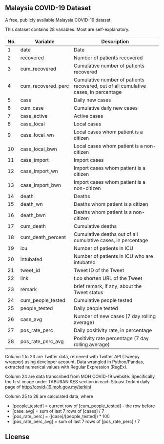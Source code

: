 ## Malaysia COVID-19 Dataset
A free, publicly available Malaysia COVID-19 dataset


This dataset contains 28 variables. Most are self-explanatory.

| No. | Variable           | Description                                                                         |
|-----|--------------------|-------------------------------------------------------------------------------------|
| 1   | date               | Date                                                                                |
| 2   | recovered          | Number of patients recovered                                                        |
| 3   | cum_recovered      | Cumulative number of patients recovered                                             |
| 4   | cum_recovered_perc | Cumulative number of patients recovered, out of all cumulative cases, in percentage |
| 5   | case               | Daily new cases                                                                     |
| 6   | cum_case           | Cumulative daily new cases                                                          |
| 7   | case_active        | Active cases                                                                        |
| 8   | case_local         | Local cases                                                                         |
| 9   | case_local_wn      | Local cases whom patient is a citizen                                               |
| 10  | case_local_bwn     | Local cases whom patient is a non-citizen                                           |
| 11  | case_import        | Import cases                                                                        |
| 12  | case_import_wn     | Import cases whom patient is a citizen                                              |
| 13  | case_import_bwn    | Import cases whom patient is a non-citizen                                          |
| 14  | death              | Deaths                                                                              |
| 15  | death_wn           | Deaths whom patient is a citizen                                                    |
| 16  | death_bwn          | Deaths whom patient is a non-citizen                                                |
| 17  | cum_death          | Cumulative deaths                                                                   |
| 18  | cum_death_percent  | Cumulative deaths out of all cumulative cases, in percentage                        |
| 19  | icu                | Number of patients in ICU                                                           |
| 20  | intubated          | Number of patients in ICU who are intubated                                         |
| 21  | tweet_id           | Tweet ID of the Tweet                                                               |
| 22  | link               | t.co shorten URL of the Tweet                                                       |
| 23  | remark             | brief remark, if any, about the Tweet status                                        |
| 24  | cum_people_tested  | Cumulative people tested                                                            |
| 25  | people_tested      | Daily people tested                                                                 |
| 26  | case_avg           | Number of new cases (7 day rolling average)                                         |
| 27  | pos_rate_perc      | Daily positivity rate, in percentage                                                |
| 28  | pos_rate_perc_avg  | Positivity rate percentage (7 day rolling average)                                  |


Column 1 to 23 are Twitter data, retrieved with Twitter API (Tweepy wrapper) using developer account. Data wrangled in Python/Pandas, extracted numerical values with Regular Expression (RegEx).

Column 24 are data transcribed from MOH COVID-19 website. Specifically, the first image under TABURAN KES section in each Situasi Terkini daily page of http://covid-19.moh.gov.my/terkini

Column 25 to 28 are calculated data, where 
* [people_tested] = current row of [cum_people_tested] - the row before
* [case_avg] = sum of last 7 rows of [cases] / 7
* [pos_rate_perc] = ([case]/[people_tested]) * 100
* [pos_rate_perc_avg] = sum of last 7 rows of [pos_rate_perc] / 7

## License

